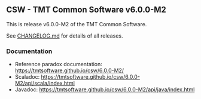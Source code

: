 ## CSW - TMT Common Software v6.0.0-M2

This is release v6.0.0-M2 of the TMT Common Software.

See [CHANGELOG.md](CHANGELOG.md) for details of all releases.


### Documentation
- Reference paradox documentation: https://tmtsoftware.github.io/csw/6.0.0-M2/
- Scaladoc: https://tmtsoftware.github.io/csw/6.0.0-M2/api/scala/index.html
- Javadoc: https://tmtsoftware.github.io/csw/6.0.0-M2/api/java/index.html